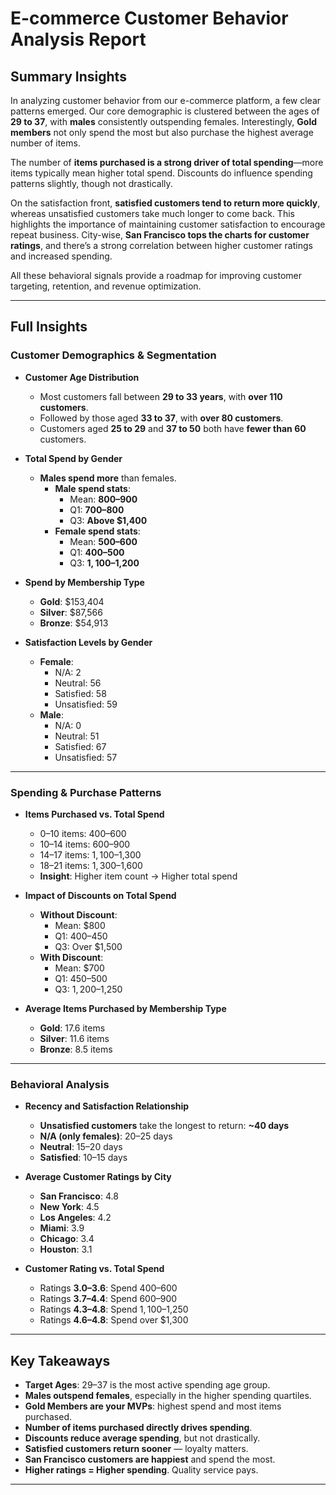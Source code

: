 # E-commerce Customer Behavior Analysis Report

## Summary Insights

In analyzing customer behavior from our e-commerce platform, a few clear patterns emerged. Our core demographic is clustered between the ages of **29 to 37**, with **males** consistently outspending females. Interestingly, **Gold members** not only spend the most but also purchase the highest average number of items.

The number of **items purchased is a strong driver of total spending**—more items typically mean higher total spend. Discounts do influence spending patterns slightly, though not drastically. 

On the satisfaction front, **satisfied customers tend to return more quickly**, whereas unsatisfied customers take much longer to come back. This highlights the importance of maintaining customer satisfaction to encourage repeat business. City-wise, **San Francisco tops the charts for customer ratings**, and there’s a strong correlation between higher customer ratings and increased spending.

All these behavioral signals provide a roadmap for improving customer targeting, retention, and revenue optimization.

---

## Full Insights

### Customer Demographics & Segmentation

- **Customer Age Distribution**
  - Most customers fall between **29 to 33 years**, with **over 110 customers**.
  - Followed by those aged **33 to 37**, with **over 80 customers**.
  - Customers aged **25 to 29** and **37 to 50** both have **fewer than 60** customers.

- **Total Spend by Gender**
  - **Males spend more** than females.
    - **Male spend stats**:
      - Mean: **$800–$900**
      - Q1: **$700–$800**
      - Q3: **Above $1,400**
    - **Female spend stats**:
      - Mean: **$500–$600**
      - Q1: **$400–$500**
      - Q3: **$1,100–$1,200**

- **Spend by Membership Type**
  - **Gold**: $153,404
  - **Silver**: $87,566
  - **Bronze**: $54,913

- **Satisfaction Levels by Gender**
  - **Female**:
    - N/A: 2
    - Neutral: 56
    - Satisfied: 58
    - Unsatisfied: 59
  - **Male**:
    - N/A: 0
    - Neutral: 51
    - Satisfied: 67
    - Unsatisfied: 57

---

### Spending & Purchase Patterns

- **Items Purchased vs. Total Spend**
  - 0–10 items: $400–$600
  - 10–14 items: $600–$900
  - 14–17 items: $1,100–$1,300
  - 18–21 items: $1,300–$1,600
  - **Insight**: Higher item count → Higher total spend

- **Impact of Discounts on Total Spend**
  - **Without Discount**:
    - Mean: $800
    - Q1: $400–$450
    - Q3: Over $1,500
  - **With Discount**:
    - Mean: $700
    - Q1: $450–$500
    - Q3: $1,200–$1,250

- **Average Items Purchased by Membership Type**
  - **Gold**: 17.6 items
  - **Silver**: 11.6 items
  - **Bronze**: 8.5 items

---

### Behavioral Analysis

- **Recency and Satisfaction Relationship**
  - **Unsatisfied customers** take the longest to return: **~40 days**
  - **N/A (only females)**: 20–25 days
  - **Neutral**: 15–20 days
  - **Satisfied**: 10–15 days

- **Average Customer Ratings by City**
  - **San Francisco**: 4.8 
  - **New York**: 4.5 
  - **Los Angeles**: 4.2 
  - **Miami**: 3.9 
  - **Chicago**: 3.4 
  - **Houston**: 3.1 

- **Customer Rating vs. Total Spend**
  - Ratings **3.0–3.6**: Spend $400–$600
  - Ratings **3.7–4.4**: Spend $600–$900
  - Ratings **4.3–4.8**: Spend $1,100–$1,250
  - Ratings **4.6–4.8**: Spend over $1,300

---

## Key Takeaways

- **Target Ages**: 29–37 is the most active spending age group.
- **Males outspend females**, especially in the higher spending quartiles.
- **Gold Members are your MVPs**: highest spend and most items purchased.
- **Number of items purchased directly drives spending**.
- **Discounts reduce average spending**, but not drastically.
- **Satisfied customers return sooner** — loyalty matters.
- **San Francisco customers are happiest** and spend the most.
- **Higher ratings = Higher spending**. Quality service pays.

---
